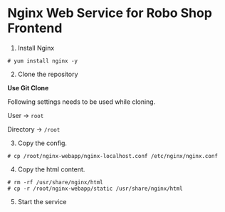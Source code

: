 # Nginx Web Service for Robo Shop Frontend

1. Install Nginx 

```
# yum install nginx -y 
```

2. Clone the repository 

**Use Git Clone** 

Following settings needs to be used while cloning.

User -> `root`

Directory -> `/root`

3. Copy the config.

```
# cp /root/nginx-webapp/nginx-localhost.conf /etc/nginx/nginx.conf 
```

4. Copy the html content.

```
# rm -rf /usr/share/nginx/html
# cp -r /root/nginx-webapp/static /usr/share/nginx/html
```

5. Start the service

